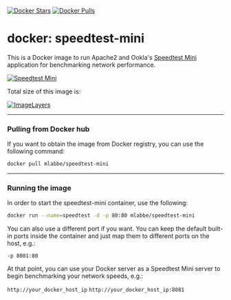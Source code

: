[![Docker Stars](https://img.shields.io/docker/stars/mlabbe/speedtest-mini.svg)](https://hub.docker.com/r/mlabbe/speedtest-mini/) [![Docker Pulls](https://img.shields.io/docker/pulls/mlabbe/speedtest-mini.svg)](https://hub.docker.com/r/mlabbe/speedtest-mini/)

# docker: speedtest-mini

This is a Docker image to run Apache2 and Ookla's [Speedtest Mini](http://www.speedtest.net/fr/mini.php) application for benchmarking network performance.

[![Speedtest Mini](http://www.speedtest.net/images/speedtestmini.png)](http://www.speedtest.net/fr/mini.php)


Total size of this image is:

[![ImageLayers](https://badge.imagelayers.io/mlabbe/speedtest-mini:latest.svg)](https://imagelayers.io/?images=mlabbe/speedtest-mini:latest)

________________________________________
### Pulling from Docker hub
If you want to obtain the image from Docker registry, you can use the following command:
```sh
docker pull mlabbe/speedtest-mini
```
________________________________________
### Running the image
In order to start the speedtest-mini container, use the following:
```sh
docker run --name=speedtest -d -p 80:80 mlabbe/speedtest-mini
```

You can also use a different port if you want.  You can keep the default built-in ports inside the container and just map them to different ports on the host, e.g.:

`-p 8081:80`

At that point, you can use your Docker server as a Speedtest Mini server to begin
benchmarking your network speeds, e.g.:

`http://your_docker_host_ip`
`http://your_docker_host_ip:8081`
